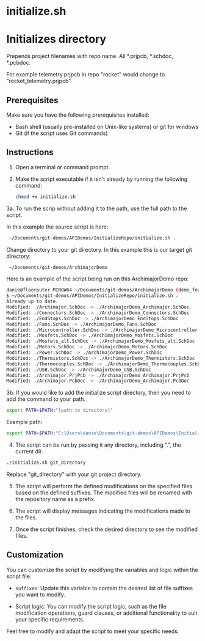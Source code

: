 # initialize.sh

# Initializes directory

Prepends project filenames with repo name. All *.prjpcb, *.schdoc, *.pcbdoc.

For example telemetry.prjpcb in repo "rocket" would change to "rocket_telemetry.prjpcb"

## Prerequisites

Make sure you have the following prerequisites installed:

- Bash shell (usually pre-installed on Unix-like systems) or git for windows
- Git (if the script uses Git commands)

## Instructions

1. Open a terminal or command prompt.

2. Make the script executable if it isn't already by running the following command:
    ```bash
    chmod +x initialize.sh
    ```

3a. To run the scrip without adding it to the path, use the full path to the script. 

In this example the source script is here:
``` bash
 ~/Documents/git-demos/APIDemos/InitializeRepo/initialize.sh . 
```

Change directory to your git directory. In this example this is our target git directory:

``` bash
 ~/Documents/git-demos/ArchimajorDemo
```

Here is an example of the script being run on this ArchimajorDemo repo:
``` BASH
danie@floorputer MINGW64 ~/Documents/git-demos/ArchimajorDemo (demo_feature)
$ ~/Documents/git-demos/APIDemos/InitializeRepo/initialize.sh .
Already up to date.
Modified: ./Archimajor.SchDoc -> ./ArchimajorDemo_Archimajor.SchDoc
Modified: ./Connectors.SchDoc -> ./ArchimajorDemo_Connectors.SchDoc
Modified: ./EndStops.SchDoc -> ./ArchimajorDemo_EndStops.SchDoc
Modified: ./Fans.SchDoc -> ./ArchimajorDemo_Fans.SchDoc
Modified: ./Microcontroller.SchDoc -> ./ArchimajorDemo_Microcontroller.SchDoc
Modified: ./Mosfets.SchDoc -> ./ArchimajorDemo_Mosfets.SchDoc
Modified: ./Mosfets_alt.SchDoc -> ./ArchimajorDemo_Mosfets_alt.SchDoc
Modified: ./Motors.SchDoc -> ./ArchimajorDemo_Motors.SchDoc
Modified: ./Power.SchDoc -> ./ArchimajorDemo_Power.SchDoc
Modified: ./Thermistors.SchDoc -> ./ArchimajorDemo_Thermistors.SchDoc
Modified: ./Thermocouples.SchDoc -> ./ArchimajorDemo_Thermocouples.SchDoc
Modified: ./USB.SchDoc -> ./ArchimajorDemo_USB.SchDoc
Modified: ./Archimajor.PrjPcb -> ./ArchimajorDemo_Archimajor.PrjPcb
Modified: ./Archimajor.PcbDoc -> ./ArchimajorDemo_Archimajor.PcbDoc
```


3b. If you would like to add the initialize script directory, then you need to add the command to your path.
``` bash
export PATH=$PATH:"[path to directory]"
```

Example path:
``` bash
export PATH=$PATH:"C:\Users\danie\Documents\git-demos\APIDemos\InitializeRepo"
```

4. The script can be run by passing it any directory, including ".", the current dir.
```bash
./initialize.sh git_directory
```
Replace "git_directory" with your git project directory.

5. The script will perform the defined modifications on the specified files based on the defined suffixes. The modified files will be renamed with the repository name as a prefix.

6. The script will display messages indicating the modifications made to the files.

7. Once the script finishes, check the desired directory to see the modified files.

## Customization

You can customize the script by modifying the variables and logic within the script file:

- `suffixes`: Update this variable to contain the desired list of file suffixes you want to modify.


- Script logic: You can modify the script logic, such as the file modification operations, guard clauses, or additional functionality to suit your specific requirements.

Feel free to modify and adapt the script to meet your specific needs.
